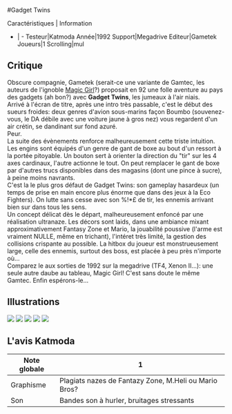 #Gadget Twins

Caractéristiques | Information
- | -
Testeur|Katmoda
Année|1992
Support|Megadrive
Editeur|Gametek
Joueurs|1
Scrolling|mul

## Critique
Obscure compagnie, Gametek (serait-ce une variante de Gamtec, les auteurs de l'ignoble <a href="http://www.shmup.com/index.php?page=fiche&id=395">Magic Girl</a>?) proposait en 92 une folle aventure au pays des gadgets (ah bon?) avec <b>Gadget Twins</b>, les jumeaux à l'air niais.<br/>Arrivé à l'écran de titre, après une intro très passable, c'est le début des sueurs froides: deux genres d'avion sous-marins façon Boumbo (souvenez-vous, le DA débile avec une voiture jaune à gros nez) vous regardent d'un air crétin, se dandinant sur fond azuré.<br/>Peur.<br/>La suite des évènements renforce malheureusement cette triste intuition. Les engins sont équipés d'un genre de gant de boxe au bout d'un ressort à la portée pitoyable. Un bouton sert à orienter la direction du "tir" sur les 4 axes cardinaux, l'autre actionne le tout. On peut remplacer le gant de boxe par d'autres trucs disponibles dans des magasins (dont une pince à sucre), à peine moins navrants.<br/>C'est la le plus gros défaut de Gadget Twins: son gameplay hasardeux (un temps de prise en main encore plus énorme que dans des jeux à la Eco Fighters). On lutte sans cesse avec son %!*£ de tir, les ennemis arrivant bien sur dans tous les sens.<br/>Un concept délicat dès le départ, malheureusement enfoncé par une réalisation ultranaze. Les décors sont laids, dans une ambiance mixant approximativement Fantasy Zone et Mario, la jouabilité poussive (l'arme est vraiment NULLE, même en trichant), l'intéret très limité, la gestion des collisions crispante au possible. La hitbox du joueur est monstrueusement large, celle des ennemis, surtout des boss, est placée à peu près n'importe où...<br/>Comparez le aux sorties de 1992 sur la megadrive (TF4, Xenon II...): une seule autre daube au tableau, Magic Girl! C'est sans doute le même Gamtec. Enfin espérons-le...

## Illustrations
![](http://www.shmup.com/images/thumbs/img_fiche_1_399.gif)
![](http://www.shmup.com/images/thumbs/img_fiche_2_399.gif)
![](http://www.shmup.com/images/thumbs/img_fiche_3_399.gif)
![](http://www.shmup.com/images/thumbs/)
![](http://www.shmup.com/images/thumbs/)

## L'avis Katmoda
Note globale|1
-|-
Graphisme|Plagiats nazes de Fantazy Zone, M.Heli ou Mario Bros?
Son|Bandes son à hurler, bruitages stressants
